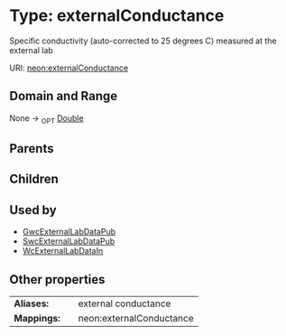 
# Type: externalConductance


Specific conductivity (auto-corrected to 25 degrees C) measured at the external lab

URI: [neon:externalConductance](https://data.neonscience.org/externalConductance)


## Domain and Range

None ->  <sub>OPT</sub> [Double](types/Double.md)

## Parents


## Children


## Used by

 * [GwcExternalLabDataPub](GwcExternalLabDataPub.md)
 * [SwcExternalLabDataPub](SwcExternalLabDataPub.md)
 * [WcExternalLabDataIn](WcExternalLabDataIn.md)

## Other properties

|  |  |  |
| --- | --- | --- |
| **Aliases:** | | external conductance |
| **Mappings:** | | neon:externalConductance |

